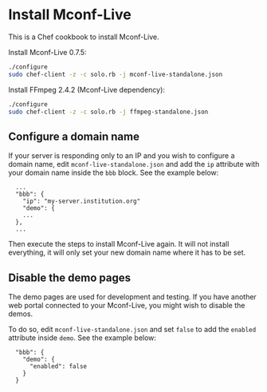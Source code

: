 # Install Mconf-Live

This is a Chef cookbook to install Mconf-Live.

Install Mconf-Live 0.7.5:

```bash
./configure
sudo chef-client -z -c solo.rb -j mconf-live-standalone.json
```

Install FFmpeg 2.4.2 (Mconf-Live dependency):

```bash
./configure
sudo chef-client -z -c solo.rb -j ffmpeg-standalone.json
```

## Configure a domain name

If your server is responding only to an IP and you wish to configure a domain name, edit `mconf-live-standalone.json` and add the `ip` attribute with your domain name inside the `bbb` block. See the example below:

```
  ...
  "bbb": {
    "ip": "my-server.institution.org"
    "demo": {
    ...
  },
  ...
```

Then execute the steps to install Mconf-Live again. It will not install everything, it will only set your new domain name where it has to be set.

## Disable the demo pages

The demo pages are used for development and testing. If you have another web portal connected to your Mconf-Live, you might wish to disable the demos.

To do so, edit `mconf-live-standalone.json` and set `false` to add the `enabled` attribute inside `demo`. See the example below:

```
  "bbb": {
    "demo": {
      "enabled": false
    }
  }
```
